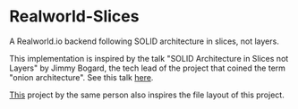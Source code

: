 # Realworld-Slices

A Realworld.io backend following SOLID architecture in slices, not layers.

This implementation is inspired by the talk "SOLID Architecture in Slices not Layers" by Jimmy Bogard, the tech lead of the project that coined the term "onion architecture". See this talk [here](https://vimeo.com/131633177).

[This](https://github.com/jbogard/ContosoUniversityDotNetCore) project by the same person also inspires the file layout of this project.
